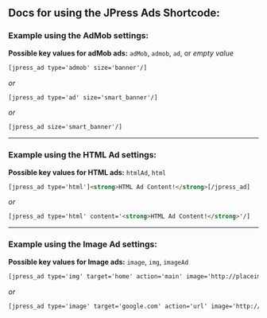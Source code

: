 ## Docs for using the JPress Ads Shortcode:

### Example using the AdMob settings:

**Possible key values for adMob ads:** `adMob`, `admob`, `ad`, or *empty value*

```html
[jpress_ad type='admob' size='banner'/]
```

*or*

```html
[jpress_ad type='ad' size='smart_banner'/]
```

*or*

```html
[jpress_ad size='smart_banner'/]
```


- - -


### Example using the HTML Ad settings:

**Possible key values for HTML ads:** `htmlAd`, `html`

```html
[jpress_ad type='html']<strong>HTML Ad Content!</strong>[/jpress_ad]
```

*or*

```html
[jpress_ad type='html' content='<strong>HTML Ad Content!</strong>'/]
```


- - -


### Example using the Image Ad settings:

**Possible key values for Image ads:** `image`, `img`, `imageAd`

```html
[jpress_ad type='img' target='home' action='main' image='http://placeimg.com/640/360/any' /]
```

*or*

```html
[jpress_ad type='image' target='google.com' action='url' image='http://placeimg.com/640/360/any' /]
```
